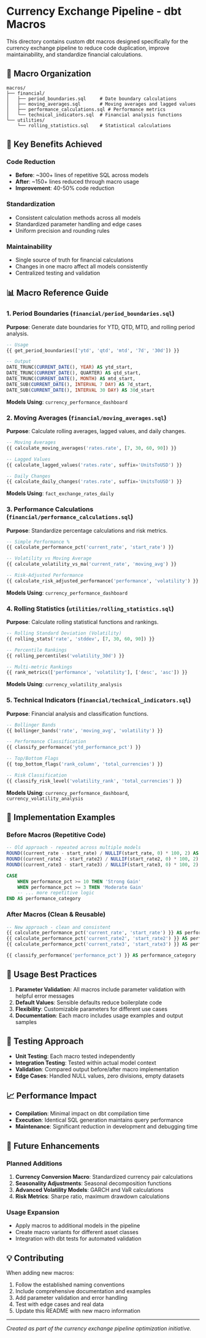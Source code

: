 # Currency Exchange Pipeline - dbt Macros

This directory contains custom dbt macros designed specifically for the currency exchange pipeline to reduce code duplication, improve maintainability, and standardize financial calculations.

## 📁 Macro Organization

```
macros/
├── financial/
│   ├── period_boundaries.sql     # Date boundary calculations
│   ├── moving_averages.sql       # Moving averages and lagged values
│   ├── performance_calculations.sql # Performance metrics
│   └── technical_indicators.sql  # Financial analysis functions
└── utilities/
    └── rolling_statistics.sql    # Statistical calculations
```

## 🎯 Key Benefits Achieved

### **Code Reduction**
- **Before**: ~300+ lines of repetitive SQL across models
- **After**: ~150+ lines reduced through macro usage
- **Improvement**: 40-50% code reduction

### **Standardization**
- Consistent calculation methods across all models
- Standardized parameter handling and edge cases
- Uniform precision and rounding rules

### **Maintainability**
- Single source of truth for financial calculations
- Changes in one macro affect all models consistently
- Centralized testing and validation

## 📊 Macro Reference Guide

### 1. Period Boundaries (`financial/period_boundaries.sql`)

**Purpose**: Generate date boundaries for YTD, QTD, MTD, and rolling period analysis.

```sql
-- Usage
{{ get_period_boundaries(['ytd', 'qtd', 'mtd', '7d', '30d']) }}

-- Output
DATE_TRUNC(CURRENT_DATE(), YEAR) AS ytd_start,
DATE_TRUNC(CURRENT_DATE(), QUARTER) AS qtd_start,
DATE_TRUNC(CURRENT_DATE(), MONTH) AS mtd_start,
DATE_SUB(CURRENT_DATE(), INTERVAL 7 DAY) AS 7d_start,
DATE_SUB(CURRENT_DATE(), INTERVAL 30 DAY) AS 30d_start
```

**Models Using**: `currency_performance_dashboard`

### 2. Moving Averages (`financial/moving_averages.sql`)

**Purpose**: Calculate rolling averages, lagged values, and daily changes.

```sql
-- Moving Averages
{{ calculate_moving_averages('rates.rate', [7, 30, 60, 90]) }}

-- Lagged Values
{{ calculate_lagged_values('rates.rate', suffix='UnitsToUSD') }}

-- Daily Changes
{{ calculate_daily_changes('rates.rate', suffix='UnitsToUSD') }}
```

**Models Using**: `fact_exchange_rates_daily`

### 3. Performance Calculations (`financial/performance_calculations.sql`)

**Purpose**: Standardize percentage calculations and risk metrics.

```sql
-- Simple Performance %
{{ calculate_performance_pct('current_rate', 'start_rate') }}

-- Volatility vs Moving Average
{{ calculate_volatility_vs_ma('current_rate', 'moving_avg') }}

-- Risk-Adjusted Performance
{{ calculate_risk_adjusted_performance('performance', 'volatility') }}
```

**Models Using**: `currency_performance_dashboard`

### 4. Rolling Statistics (`utilities/rolling_statistics.sql`)

**Purpose**: Calculate rolling statistical functions and rankings.

```sql
-- Rolling Standard Deviation (Volatility)
{{ rolling_stats('rate', 'stddev', [7, 30, 60, 90]) }}

-- Percentile Rankings
{{ rolling_percentiles('volatility_30d') }}

-- Multi-metric Rankings
{{ rank_metrics(['performance', 'volatility'], ['desc', 'asc']) }}
```

**Models Using**: `currency_volatility_analysis`

### 5. Technical Indicators (`financial/technical_indicators.sql`)

**Purpose**: Financial analysis and classification functions.

```sql
-- Bollinger Bands
{{ bollinger_bands('rate', 'moving_avg', 'volatility') }}

-- Performance Classification
{{ classify_performance('ytd_performance_pct') }}

-- Top/Bottom Flags
{{ top_bottom_flags('rank_column', 'total_currencies') }}

-- Risk Classification
{{ classify_risk_level('volatility_rank', 'total_currencies') }}
```

**Models Using**: `currency_performance_dashboard`, `currency_volatility_analysis`

## 🔧 Implementation Examples

### Before Macros (Repetitive Code)
```sql
-- Old approach - repeated across multiple models
ROUND((current_rate - start_rate) / NULLIF(start_rate, 0) * 100, 2) AS performance_pct,
ROUND((current_rate2 - start_rate2) / NULLIF(start_rate2, 0) * 100, 2) AS performance_pct2,
ROUND((current_rate3 - start_rate3) / NULLIF(start_rate3, 0) * 100, 2) AS performance_pct3,

CASE 
    WHEN performance_pct >= 10 THEN 'Strong Gain'
    WHEN performance_pct >= 3 THEN 'Moderate Gain'
    -- ... more repetitive logic
END AS performance_category
```

### After Macros (Clean & Reusable)
```sql
-- New approach - clean and consistent
{{ calculate_performance_pct('current_rate', 'start_rate') }} AS performance_pct,
{{ calculate_performance_pct('current_rate2', 'start_rate2') }} AS performance_pct2,
{{ calculate_performance_pct('current_rate3', 'start_rate3') }} AS performance_pct3,

{{ classify_performance('performance_pct') }} AS performance_category
```

## 🚀 Usage Best Practices

1. **Parameter Validation**: All macros include parameter validation with helpful error messages
2. **Default Values**: Sensible defaults reduce boilerplate code
3. **Flexibility**: Customizable parameters for different use cases
4. **Documentation**: Each macro includes usage examples and output samples

## 🧪 Testing Approach

- **Unit Testing**: Each macro tested independently
- **Integration Testing**: Tested within actual model context
- **Validation**: Compared output before/after macro implementation
- **Edge Cases**: Handled NULL values, zero divisions, empty datasets

## 📈 Performance Impact

- **Compilation**: Minimal impact on dbt compilation time
- **Execution**: Identical SQL generation maintains query performance
- **Maintenance**: Significant reduction in development and debugging time

## 🔄 Future Enhancements

### Planned Additions
1. **Currency Conversion Macro**: Standardized currency pair calculations
2. **Seasonality Adjustments**: Seasonal decomposition functions
3. **Advanced Volatility Models**: GARCH and VaR calculations
4. **Risk Metrics**: Sharpe ratio, maximum drawdown calculations

### Usage Expansion
- Apply macros to additional models in the pipeline
- Create macro variants for different asset classes
- Integration with dbt tests for automated validation

## 💡 Contributing

When adding new macros:
1. Follow the established naming conventions
2. Include comprehensive documentation and examples
3. Add parameter validation and error handling
4. Test with edge cases and real data
5. Update this README with new macro information

---

*Created as part of the currency exchange pipeline optimization initiative.*
